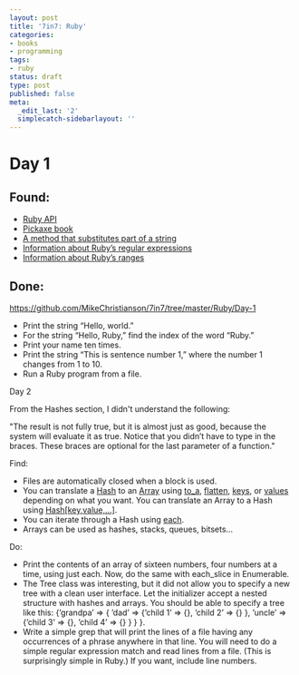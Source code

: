 ```yaml
---
layout: post
title: '7in7: Ruby'
categories:
- books
- programming
tags:
- ruby
status: draft
type: post
published: false
meta:
  _edit_last: '2'
  simplecatch-sidebarlayout: ''
---
```

<h1>Day 1</h1>
<h2>Found:</h2>
<ul>
	<li><a href="http://www.ruby-doc.org/core-1.9.3/">Ruby API</a></li>
	<li><a href="http://ruby-doc.org/docs/ProgrammingRuby/">Pickaxe book</a></li>
	<li><a href="http://www.ruby-doc.org/core-1.9.3/String.html#method-i-gsub">A method that substitutes part of a string</a></li>
	<li><a href="http://www.ruby-doc.org/core-1.9.3/Regexp.html">Information about Ruby’s regular expressions</a></li>
	<li><a href="http://www.ruby-doc.org/core-1.9.3/Range.html">Information about Ruby’s ranges</a></li>
</ul>
<h2>Done:</h2>
<a href="https://github.com/MikeChristianson/7in7/tree/master/Ruby/Day-1">https://github.com/MikeChristianson/7in7/tree/master/Ruby/Day-1</a>
<div>
<ul>
	<li>Print the string “Hello, world.”</li>
	<li>For the string “Hello, Ruby,” find the index of the word “Ruby.”</li>
	<li>Print your name ten times.</li>
	<li>Print the string “This is sentence number 1,” where the number 1 changes from 1 to 10.</li>
	<li>Run a Ruby program from a file.</li>
</ul>
Day 2

From the Hashes section, I didn't understand the following:

"The result is not fully true, but it is almost just as good, because the system will evaluate it as true. Notice that you didn’t have to type in the braces. These braces are optional for the last parameter of a function."

Find:
<ul>
	<li>Files are automatically closed when a block is used.</li>
	<li>You can translate a <a href="http://www.ruby-doc.org/core-1.9.3/Hash.html">Hash</a> to an <a href="http://www.ruby-doc.org/core-1.9.3/Array.html">Array</a> using <a href="http://www.ruby-doc.org/core-1.9.3/Hash.html#method-i-to_a">to_a</a>, <a href="http://www.ruby-doc.org/core-1.9.3/Hash.html#method-i-flatten">flatten</a>, <a href="http://www.ruby-doc.org/core-1.9.3/Hash.html#method-i-keys">keys</a>, or <a href="http://www.ruby-doc.org/core-1.9.3/Hash.html#method-i-values">values</a> depending on what you want. You can translate an Array to a Hash using <a href="http://www.ruby-doc.org/core-1.9.3/Hash.html#method-c-5B-5D">Hash[key,value,…]</a>.</li>
	<li>You can iterate through a Hash using <a href="http://www.ruby-doc.org/core-1.9.3/Hash.html#method-i-each">each</a>.</li>
	<li>Arrays can be used as hashes, stacks, queues, bitsets…</li>
</ul>
<div>Do:
<ul>
	<li>Print the contents of an array of sixteen numbers, four numbers at a time, using just each. Now, do the same with each_slice in Enumerable.</li>
	<li>The Tree class was interesting, but it did not allow you to specify a new tree with a clean user interface. Let the initializer accept a nested structure with hashes and arrays. You should be able to specify a tree like this: {’grandpa’ =&gt; { ’dad’ =&gt; {’child 1’ =&gt; {}, ’child 2’ =&gt; {} }, ’uncle’ =&gt; {’child 3’ =&gt; {}, ’child 4’ =&gt; {} } } }.</li>
	<li>Write a simple grep that will print the lines of a file having any occurrences of a phrase anywhere in that line. You will need to do a simple regular expression match and read lines from a file. (This is surprisingly simple in Ruby.) If you want, include line numbers.</li>
</ul>
</div>
</div>

